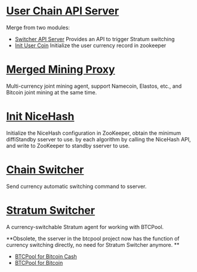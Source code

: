 # [User Chain API Server](userChainAPIServer/)

Merge from two modules:
* [Switcher API Server](userChainAPIServer/switcherAPIServer/)
  Provides an API to trigger Stratum switching
* [Init User Coin](userChainAPIServer/initUserCoin/)
  Initialize the user currency record in zookeeper

# [Merged Mining Proxy](mergedMiningProxy/)

Multi-currency joint mining agent, support Namecoin, Elastos, etc., and Bitcoin joint mining at the same time.

# [Init NiceHash](initNiceHash/)

Initialize the NiceHash configuration in ZooKeeper, obtain the minimum diffiStandby sserver to use. by each algorithm by calling the NiceHash API, and write to ZooKeeper to standby sserver to use.

# [Chain Switcher](chainSwitcher/)
Send currency automatic switching command to sserver.

# [Stratum Switcher](stratumSwitcher/)

A currency-switchable Stratum agent for working with BTCPool.

**Obsolete, the sserver in the btcpool project now has the function of currency switching directly, no need for Stratum Switcher anymore. **

* [BTCPool for Bitcoin Cash](https://github.com/btccom/bccpool)
* [BTCPool for Bitcoin](https://github.com/btccom/btcpool)
